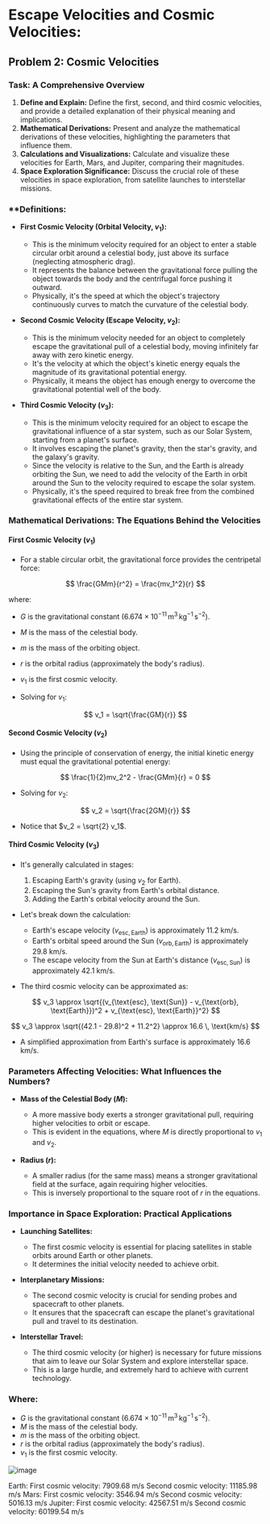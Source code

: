 # Escape Velocities and Cosmic Velocities: 

## Problem 2: Cosmic Velocities 


### **Task: A Comprehensive Overview**

1. **Define and Explain:** Define the first, second, and third cosmic velocities, and provide a detailed explanation of their physical meaning and implications.
2. **Mathematical Derivations:** Present and analyze the mathematical derivations of these velocities, highlighting the parameters that influence them.
3. **Calculations and Visualizations:** Calculate and visualize these velocities for Earth, Mars, and Jupiter, comparing their magnitudes.
4. **Space Exploration Significance:** Discuss the crucial role of these velocities in space exploration, from satellite launches to interstellar missions.

### **Definitions: 

- **First Cosmic Velocity (Orbital Velocity, $v_1$):**
  - This is the minimum velocity required for an object to enter a stable circular orbit around a celestial body, just above its surface (neglecting atmospheric drag).
  - It represents the balance between the gravitational force pulling the object towards the body and the centrifugal force pushing it outward.
  - Physically, it's the speed at which the object's trajectory continuously curves to match the curvature of the celestial body.

- **Second Cosmic Velocity (Escape Velocity, $v_2$):**
  - This is the minimum velocity needed for an object to completely escape the gravitational pull of a celestial body, moving infinitely far away with zero kinetic energy.
  - It's the velocity at which the object's kinetic energy equals the magnitude of its gravitational potential energy.
  - Physically, it means the object has enough energy to overcome the gravitational potential well of the body.

- **Third Cosmic Velocity ($v_3$):**
  - This is the minimum velocity required for an object to escape the gravitational influence of a star system, such as our Solar System, starting from a planet's surface.
  - It involves escaping the planet's gravity, then the star's gravity, and the galaxy's gravity.
  - Since the velocity is relative to the Sun, and the Earth is already orbiting the Sun, we need to add the velocity of the Earth in orbit around the Sun to the velocity required to escape the solar system.
  - Physically, it's the speed required to break free from the combined gravitational effects of the entire star system.

### **Mathematical Derivations: The Equations Behind the Velocities**

#### **First Cosmic Velocity ($v_1$)**

- For a stable circular orbit, the gravitational force provides the centripetal force:

$$
\frac{GMm}{r^2} = \frac{mv_1^2}{r}
$$

where:
- $G$ is the gravitational constant ($6.674 \times 10^{-11} \, \text{m}^3 \, \text{kg}^{-1} \, \text{s}^{-2}$).
- $M$ is the mass of the celestial body.
- $m$ is the mass of the orbiting object.
- $r$ is the orbital radius (approximately the body's radius).
- $v_1$ is the first cosmic velocity.

- Solving for $v_1$:

$$
v_1 = \sqrt{\frac{GM}{r}}
$$

#### **Second Cosmic Velocity ($v_2$)**

- Using the principle of conservation of energy, the initial kinetic energy must equal the gravitational potential energy:

$$
\frac{1}{2}mv_2^2 - \frac{GMm}{r} = 0
$$

- Solving for $v_2$:

$$
v_2 = \sqrt{\frac{2GM}{r}}
$$

- Notice that $v_2 = \sqrt{2} v_1$.

#### **Third Cosmic Velocity ($v_3$)**


- It's generally calculated in stages:
  1. Escaping Earth's gravity (using $v_2$ for Earth).
  2. Escaping the Sun's gravity from Earth's orbital distance.
  3. Adding the Earth's orbital velocity around the Sun.

- Let's break down the calculation:
  - Earth's escape velocity ($v_{\text{esc}, \text{Earth}}$) is approximately 11.2 km/s.
  - Earth's orbital speed around the Sun ($v_{\text{orb}, \text{Earth}}$) is approximately 29.8 km/s.
  - The escape velocity from the Sun at Earth's distance ($v_{\text{esc}, \text{Sun}}$) is approximately 42.1 km/s.

- The third cosmic velocity can be approximated as:

$$
v_3 \approx \sqrt{(v_{\text{esc}, \text{Sun}} - v_{\text{orb}, \text{Earth}})^2 + v_{\text{esc}, \text{Earth}}^2}
$$

$$
v_3 \approx \sqrt{(42.1 - 29.8)^2 + 11.2^2} \approx 16.6 \, \text{km/s}
$$

- A simplified approximation from Earth's surface is approximately 16.6 km/s.

### **Parameters Affecting Velocities: What Influences the Numbers?**

- **Mass of the Celestial Body ($M$):**
  - A more massive body exerts a stronger gravitational pull, requiring higher velocities to orbit or escape.
  - This is evident in the equations, where $M$ is directly proportional to $v_1$ and $v_2$.

- **Radius ($r$):**
  - A smaller radius (for the same mass) means a stronger gravitational field at the surface, again requiring higher velocities.
  - This is inversely proportional to the square root of $r$ in the equations.



### **Importance in Space Exploration: Practical Applications**

- **Launching Satellites:**
  - The first cosmic velocity is essential for placing satellites in stable orbits around Earth or other planets.
  - It determines the initial velocity needed to achieve orbit.

- **Interplanetary Missions:**
  - The second cosmic velocity is crucial for sending probes and spacecraft to other planets.
  - It ensures that the spacecraft can escape the planet's gravitational pull and travel to its destination.

- **Interstellar Travel:**
  - The third cosmic velocity (or higher) is necessary for future missions that aim to leave our Solar System and explore interstellar space.
  - This is a large hurdle, and extremely hard to achieve with current technology.

### Where:

- $G$ is the gravitational constant ($6.674 \times 10^{-11} \, \text{m}^3 \, \text{kg}^{-1} \, \text{s}^{-2}$).
- $M$ is the mass of the celestial body.
- $m$ is the mass of the orbiting object.
- $r$ is the orbital radius (approximately the body's radius).
- $v_1$ is the first cosmic velocity.

![image](https://github.com/user-attachments/assets/4858b1f2-83eb-4549-85b6-568f58dc9277)

Earth:
  First cosmic velocity: 7909.68 m/s
  Second cosmic velocity: 11185.98 m/s
Mars:
  First cosmic velocity: 3546.94 m/s
  Second cosmic velocity: 5016.13 m/s
Jupiter:
  First cosmic velocity: 42567.51 m/s
  Second cosmic velocity: 60199.54 m/s

